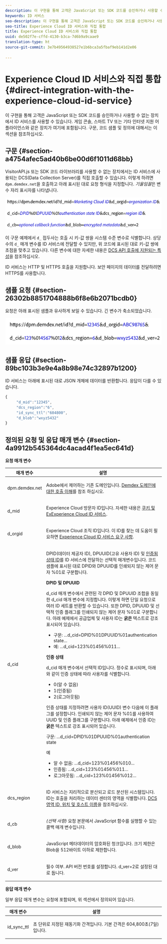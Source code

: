 ```yaml
---
description: 이 구현을 통해 고객은 JavaScript 또는 SDK 코드를 승인하거나 사용할 수 없는 장치에서 ID 서비스를 사용할 수 있습니다. 게임 콘솔, 스마트 TV 또는 기타 인터넷 지원 어플라이언스와 같은 장치가 여기에 포함됩니다. 구문, 코드 샘플 및 정의에 대해서는 이 섹션을 참조하십시오.
keywords: ID 서비스
seo-description: 이 구현을 통해 고객은 JavaScript 또는 SDK 코드를 승인하거나 사용할 수 없는 장치에서 ID 서비스를 사용할 수 있습니다. 게임 콘솔, 스마트 TV 또는 기타 인터넷 지원 어플라이언스와 같은 장치가 여기에 포함됩니다. 구문, 코드 샘플 및 정의에 대해서는 이 섹션을 참조하십시오.
seo-title: Experience Cloud ID 서비스와 직접 통합
title: Experience Cloud ID 서비스와 직접 통합
uuid: de502f7e-cffd-4130-b3ca-7d6b9a9caae9
translation-type: ht
source-git-commit: 3e7b49564938527e1b6bca3a5fbaf9eb141d2e06

---
```



# Experience Cloud ID 서비스와 직접 통합 {#direct-integration-with-the-experience-cloud-id-service}

이 구현을 통해 고객은 JavaScript 또는 SDK 코드를 승인하거나 사용할 수 없는 장치에서 ID 서비스를 사용할 수 있습니다. 게임 콘솔, 스마트 TV 또는 기타 인터넷 지원 어플라이언스와 같은 장치가 여기에 포함됩니다. 구문, 코드 샘플 및 정의에 대해서는 이 섹션을 참조하십시오.

## 구문 {#section-a4754afec5ad40b6be00d6f1011d68bb}

VisitorAPI.js 또는 SDK 코드 라이브러리를 사용할 수 없는 장치에서는 ID 서비스에 사용되는 DCS(Data Collection Server)를 직접 호출할 수 있습니다. 이렇게 하려면 `dpm.demdex.net`을 호출하고 아래 표시된 대로 요청 형식을 지정합니다. *기울임꼴*은 변수 자리 표시자를 나타냅니다.

![](assets/directSyntax.png)

이 구문 예제에서 `d_` 접두사는 호출 시 키-값 쌍을 시스템 수준 변수로 식별합니다. 상당수의 `d_` 매개 변수를 ID 서비스에 전달할 수 있지만, 위 코드에 표시된 대로 키-값 쌍에 초점을 맞추고 있습니다. 다른 변수에 대한 자세한 내용은 [DCS API 호출에 지원되는 특성]( https://marketing.adobe.com/resources/help/ko_KR/aam/dcs-keys.html)을 참조하십시오.

ID 서비스는 HTTP 및 HTTPS 호출을 지원합니다. 보안 페이지의 데이터를 전달하려면 HTTPS를 사용합니다.

## 샘플 요청 {#section-26302b8851704888b6f8e6b2071bcdb0}

요청은 아래 표시된 샘플과 유사하게 보일 수 있습니다. 긴 변수가 축소되었습니다.

![](assets/directExample.png)

## 샘플 응답 {#section-89bc103b3e9e4a8b98e74c32897b1200}

ID 서비스는 아래에 표시된 대로 JSON 개체에 데이터를 반환합니다. 응답이 다를 수 있습니다.

```js
{
     "d_mid":"12345",
     "dcs_region":"6",
     "id_sync_ttl":"604800",
     "d_blob":"wxyz5432"
}
```

## 정의된 요청 및 응답 매개 변수 {#section-4a9912b545364dc4acad4f1ea5ec641d}

**요청 매개 변수**

<table id="table_C8FFA89AB74E4E31A6926CDE5CD54217"> 
 <thead> 
  <tr> 
   <th colname="col1" class="entry"> 매개 변수 </th> 
   <th colname="col2" class="entry"> 설명 </th> 
  </tr> 
 </thead>
 <tbody> 
  <tr> 
   <td colname="col1"> <p> <span class="codeph"> dpm.demdex.net</span> </p> </td> 
   <td colname="col2"> <p><span class="keyword">Adobe</span>에서 제어하는 기존 도메인입니다. <a href="https://marketing.adobe.com/resources/help/ko_KR/aam/demdex-calls.html" format="https" scope="external">Demdex 도메인에 대한 호출 이해</a>를 참조 하십시오. </p> </td> 
  </tr> 
  <tr> 
   <td colname="col1"> <p> <span class="codeph"> d_mid</span> </p> </td> 
   <td colname="col2"> <p>Experience Cloud 방문자 ID입니다. 자세한 내용은 <a href="../introduction/cookies.md" format="dita" scope="local"> 쿠키 및 ExExperience Cloud ID 서비스</a>. </p> </td> 
  </tr> 
  <tr> 
   <td colname="col1"> <p> <span class="codeph"> d_orgid</span> </p> </td> 
   <td colname="col2"> <p>Experience Cloud 조직 ID입니다. 이 ID를 찾는 데 도움이 필요하면 <a href="../reference/requirements.md" format="dita" scope="local"> Experience Cloud ID 서비스 요구 사항</a>. </p> </td> 
  </tr> 
  <tr> 
   <td colname="col1"> <p> <span class="codeph"> d_cid</span> </p> </td> 
   <td colname="col2"> <p>DPID(데이터 제공자 ID), DPUUID(고유 사용자 ID) 및 <a href="../reference/authenticated-state.md" format="dita" scope="local"> 인증됨 상태 ID</a>를 ID 서비스에 전달하는 선택적 매개변수입니다. 코드 샘플에 표시된 대로 DPID와 DPUUID를 인쇄되지 않는 제어 문자 <span class="codeph">%01</span>로 구분합니다. </p> <p> <b>DPID 및 DPUUID</b> </p> <p><span class="codeph">d_cid</span> 매개 변수에서 관련된 각 DPID 및 DPUUID 조합을 동일한 <span class="codeph">d_cid</span> 매개 변수에 지정합니다. 이렇게 하면 단일 요청으로 여러 ID 세트를 반환할 수 있습니다. 또한 DPID, DPUUID 및 선택적 인증 플래그를 인쇄되지 않는 제어 문자 <span class="codeph">%01</span>로 구분합니다. 아래 예제에서 공급업체 및 사용자 ID는 <b>굵은</b> 텍스트로 강조 표시되어 있습니다. </p> 
    <ul id="ul_2E19D837296B40E9ACD096495CF711C5"> 
     <li id="li_5B94B057654440B99B989BA60E4ED053">구문: <span class="codeph">...d_cid=DPID%01DPUUID%01authentication state...</span> </li> 
     <li id="li_B07833EF51D54F088574B7B7F9FB841A">예: <span class="codeph">...d_cid=123%01456%011...</span> </li> 
    </ul> <p> <b>인증 상태</b> </p> <p><span class="codeph">d_cid</span> 매개 변수에서 선택적 ID입니다. 정수로 표시되며, 아래와 같이 인증 상태에 따라 사용자를 식별합니다. </p> 
    <ul id="ul_E2B36922B11C4AA2A9016B6E2DC9EDAA"> 
     <li id="li_31C018E3F9514B938C73EF40C436715F"> <span class="codeph"> 0</span>(알 수 없음) </li> 
     <li id="li_1F125C3879324C2F8EF4613C0ECB5F02"> <span class="codeph"> 1</span>(인증됨) </li> 
     <li id="li_EF6792D0115D407485079D5D7480D965"> <span class="codeph"> 2</span>(로그아웃됨) </li> 
    </ul> <p>인증 상태를 지정하려면 사용자 ID(UUID) 변수 다음에 이 플래그를 설정합니다. 인쇄되지 않는 제어 문자 <span class="codeph">%01</span>를 사용하여 UUID 및 인증 플래그를 구분합니다. 아래 예제에서 인증 ID는 <b>굵은</b> 텍스트로 강조 표시되어 있습니다. </p> <p>구문: <span class="codeph">...d_cid=DPID%01DPUUID%01authentication state</span> </p> <p>예 </p> 
    <ul id="ul_4C1054CE860A4D9C8DD85C2A8020C47F"> 
     <li id="li_AD4000BF3E0146C0BD37B1EC513EC314">알 수 없음: <span class="codeph">...d_cid=123%01456%010...</span> </li> 
     <li id="li_B037D424AADA4D41BF29381A9602AE61">인증됨: <span class="codeph">...d_cid=123%01456%011...</span> </li> 
     <li id="li_0410FCB9E60D4DD08E7898D814E1C3C9">로그아웃됨: <span class="codeph">...d_cid=123%01456%012...</span> </li> 
    </ul> </td> 
  </tr> 
  <tr> 
   <td colname="col1"> <p> <span class="codeph"> dcs_region</span> </p> </td> 
   <td colname="col2"> <p>ID 서비스는 지리적으로 분산되고 로드 분산된 시스템입니다. ID는 호출을 처리하는 데이터 센터의 영역을 식별합니다. <a href="https://marketing.adobe.com/resources/help/ko_KR/aam/dcs-regions.html" format="https" scope="external">DCS 영역 ID, 위치 및 호스트 이름</a>을 참조하십시오. </p> </td> 
  </tr> 
  <tr> 
   <td colname="col1"> <p> <span class="codeph"> d_cb</span> </p> </td> 
   <td colname="col2"> <p> <i>(선택 사항)</i> 요청 본문에서 JavaScript 함수를 실행할 수 있는 콜백 매개 변수입니다. </p> </td> 
  </tr> 
  <tr> 
   <td colname="col1"> <p> <span class="codeph"> d_blob</span> </p> </td> 
   <td colname="col2"> <p>JavaScript 메타데이터의 암호화된 청크입니다. 크기 제한은 Blob을 512바이트 이하로 제한합니다. </p> </td> 
  </tr> 
  <tr> 
   <td colname="col1"> <p> <span class="codeph"> d_ver</span> </p> </td> 
   <td colname="col2"> <p>필수 여부. API 버전 번호를 설정합니다. <span class="codeph">d_ver=2</span>로 설정된 대로 둡니다. </p> </td> 
  </tr> 
 </tbody> 
</table>

**응답 매개 변수**

일부 응답 매개 변수는 요청에 포함되며, 위 섹션에서 정의되어 있습니다.

<table id="table_58D0E8876DDC4A81B1F24F845E87EC18"> 
 <thead> 
  <tr> 
   <th colname="col1" class="entry"> 매개 변수 </th> 
   <th colname="col2" class="entry"> 설명 </th> 
  </tr> 
 </thead>
 <tbody> 
  <tr> 
   <td colname="col1"> <p> <span class="codeph"> id_sync_ttl</span> </p> </td> 
   <td colname="col2"> <p>초 단위로 지정된 재동기화 간격입니다. 기본 간격은 604,800초(7일)입니다. </p> </td> 
  </tr> 
 </tbody> 
</table>

